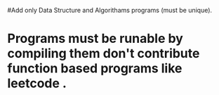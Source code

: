 #Add only Data Structure and Algorithams programs (must be unique).
# Programs must be runable by compiling them don't contribute function based programs like **leetcode** .
